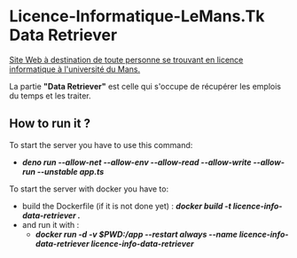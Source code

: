 # Licence-Informatique-LeMans.Tk Data Retriever
[Site Web à destination de toute personne se trouvant en licence informatique à l'université du Mans.](https://github.com/Aytixel/licence-informatique-lemans)

La partie **"Data Retriever"** est celle qui s'occupe de récupérer les emplois du temps et les traiter.

## How to run it ?
To start the server you have to use this command:
 - ***deno run --allow-net --allow-env --allow-read --allow-write --allow-run --unstable app.ts***

To start the server with docker you have to:
 - build the Dockerfile (if it is not done yet) : ***docker build -t licence-info-data-retriever .***
 - and run it with : 
    - ***docker run -d -v $PWD:/app --restart always --name licence-info-data-retriever licence-info-data-retriever***
